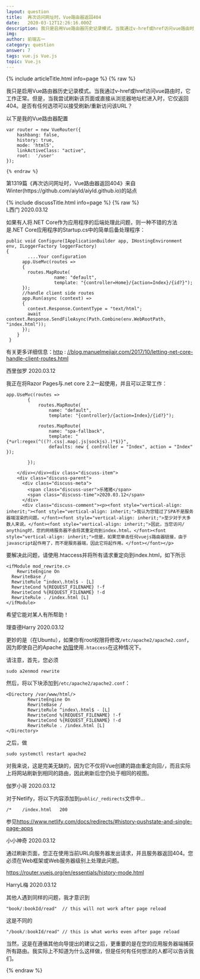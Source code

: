 ```yaml
---
layout: question
title:  再次访问网址时，Vue路由器返回404
date:   2020-03-12T12:26:16.000Z
description: 我只是启用Vue路由器历史记录模式。当我通过v-href或href访问vue路由时，它工作正常。但是，当我尝试刷新该页面或直接从浏览器地址栏进入时，它仅返...
img: 
author: 前端古一
category: question
answer: 7
tags: vue.js Vue.js
topic: Vue.js
---
```

<div class="article-root">
  <div class="article">
    {% include articleTitle.html info=page %}
    {% raw %}
    <div class="article-content"><p><font style="vertical-align: inherit;"><font style="vertical-align: inherit;">我只是启用Vue路由器历史记录模式。</font><font style="vertical-align: inherit;">当我通过v-href或href访问vue路由时，它工作正常。</font><font style="vertical-align: inherit;">但是，当我尝试刷新该页面或直接从浏览器地址栏进入时，它仅返回404。是否有任何选项可以接受刷新/重新访问该URL？</font></font></p>

<p><font style="vertical-align: inherit;"><font style="vertical-align: inherit;">以下是我的Vue路由器配置</font></font></p>

<pre><code>var router = new VueRouter({<font></font>
    hashbang: false,<font></font>
    history: true,<font></font>
    mode: 'html5',<font></font>
    linkActiveClass: "active",<font></font>
    root:  '/user'<font></font>
});<font></font>
</code></pre></div>
    {% endraw %}
  </div>
  <p class="winter_mark">第1319篇《再次访问网址时，Vue路由器返回404》来自Winter(https://github.com/aiyld/aiyld.github.io)的站点</p>
  <div class="discuss-wrapper">
    {% include discussTitle.html info=page %}
    {% raw %}
    <div class="discuss-list">
    <div class="discuss-item">
        <div class="discuss-parent">
          <div class="discuss-meta">
            <span class="discuss-user">L西门</span>
            <span class="discuss-time">2020.03.12</span>
          </div>
          <div class="discuss-comment"><p><font style="vertical-align: inherit;"><font style="vertical-align: inherit;">如果有人将.NET Core作为应用程序的后端处理此问题，则一种不错的方法是.NET Core应用程序的Startup.cs中的简单后备处理程序：</font></font></p>

<pre class="lang-cs prettyprint-override"><code>public void Configure(IApplicationBuilder app, IHostingEnvironment env, ILoggerFactory loggerFactory)<font></font>
{<font></font>
        ....Your configuration<font></font>
      app.UseMvc(routes =&gt;<font></font>
      {<font></font>
        routes.MapRoute(<font></font>
                  name: "default",<font></font>
                  template: "{controller=Home}/{action=Index}/{id?}");<font></font>
      });<font></font>
      //handle client side routes<font></font>
      app.Run(async (context) =&gt;<font></font>
      {<font></font>
        context.Response.ContentType = "text/html";<font></font>
        await context.Response.SendFileAsync(Path.Combine(env.WebRootPath, "index.html"));<font></font>
      });<font></font>
    }<font></font>
 }<font></font>
</code></pre>

<p><font style="vertical-align: inherit;"><font style="vertical-align: inherit;">有关更多详细信息：</font><a href="http://blog.manuelmejiajr.com/2017/10/letting-net-core-handle-client-routes.html" rel="nofollow noreferrer"><font style="vertical-align: inherit;">http</font></a><font style="vertical-align: inherit;"> : </font></font><a href="http://blog.manuelmejiajr.com/2017/10/letting-net-core-handle-client-routes.html" rel="nofollow noreferrer"><font style="vertical-align: inherit;"><font style="vertical-align: inherit;">//blog.manuelmejiajr.com/2017/10/letting-net-core-handle-client-routes.html</font></font></a></p></div>
        </div></div><div class="discuss-item">
        <div class="discuss-parent">
          <div class="discuss-meta">
            <span class="discuss-user">西里伽罗</span>
            <span class="discuss-time">2020.03.12</span>
          </div>
          <div class="discuss-comment"><p><font style="vertical-align: inherit;"><font style="vertical-align: inherit;">我正在将Razor Pages与.net core 2.2一起使用，并且可以正常工作：</font></font></p>

<pre><code>app.UseMvc(routes =&gt;<font></font>
        {<font></font>
            routes.MapRoute(<font></font>
                name: "default",<font></font>
                template: "{controller}/{action=Index}/{id?}");<font></font>
<font></font>
            routes.MapRoute(<font></font>
                name: "spa-fallback",<font></font>
                template: "{*url:regex(^((?!.css|.map|.js|sockjs).)*$)}",<font></font>
                defaults: new { controller = "Index", action = "Index" });<font></font>
<font></font>
        });<font></font>
</code></pre></div>
        </div></div><div class="discuss-item">
        <div class="discuss-parent">
          <div class="discuss-meta">
            <span class="discuss-user">乐猪猪</span>
            <span class="discuss-time">2020.03.12</span>
          </div>
          <div class="discuss-comment"><p><font style="vertical-align: inherit;"><font style="vertical-align: inherit;">我认为您错过了SPA不是服务器端渲染的问题。</font><font style="vertical-align: inherit;">至少对于大多数人来说。</font><font style="vertical-align: inherit;">因此，当您访问/ anything时，您的网络服务器不会将其重定向到index.html。</font><font style="vertical-align: inherit;">但是，如果您单击任何vuejs路由器链接，由于javascript起作用了，而不是服务器端，因此它将起作用。</font></font></p>

<p><font style="vertical-align: inherit;"><font style="vertical-align: inherit;">要解决此问题，请使用.htaccess并将所有请求重定向到index.html，如下所示</font></font></p>

<pre><code>&lt;ifModule mod_rewrite.c&gt;<font></font>
    RewriteEngine On<font></font>
  RewriteBase /<font></font>
  RewriteRule ^index\.html$ - [L]<font></font>
  RewriteCond %{REQUEST_FILENAME} !-f<font></font>
  RewriteCond %{REQUEST_FILENAME} !-d<font></font>
  RewriteRule . /index.html [L]<font></font>
&lt;/ifModule&gt;<font></font>
</code></pre>

<p><font style="vertical-align: inherit;"><font style="vertical-align: inherit;">希望它能对某人有所帮助！</font></font></p></div>
        </div></div><div class="discuss-item">
        <div class="discuss-parent">
          <div class="discuss-meta">
            <span class="discuss-user">理查德Harry</span>
            <span class="discuss-time">2020.03.12</span>
          </div>
          <div class="discuss-comment"><p><font style="vertical-align: inherit;"><font style="vertical-align: inherit;">更妙的是（在Ubuntu），如果你有root权限将修改</font></font><code>/etc/apache2/apache2.conf</code><font style="vertical-align: inherit;"><font style="vertical-align: inherit;">，因为即使自己的Apache </font></font><a href="https://httpd.apache.org/docs/current/howto/htaccess.html" rel="nofollow noreferrer"><font style="vertical-align: inherit;"><font style="vertical-align: inherit;">劝阻</font></font></a><font style="vertical-align: inherit;"><font style="vertical-align: inherit;">使用</font></font><code>.htaccess</code><font style="vertical-align: inherit;"><font style="vertical-align: inherit;">在这种情况下。</font></font></p>

<p><font style="vertical-align: inherit;"><font style="vertical-align: inherit;">请注意，首先，您必须 </font></font></p>

<pre><code>sudo a2enmod rewrite
</code></pre>

<p><font style="vertical-align: inherit;"><font style="vertical-align: inherit;">然后，将以下块添加到</font></font><code>/etc/apache2/apache2.conf</code><font style="vertical-align: inherit;"><font style="vertical-align: inherit;">：</font></font></p>

<pre><code>&lt;Directory /var/www/html/&gt;<font></font>
        RewriteEngine On<font></font>
        RewriteBase /<font></font>
        RewriteRule ^index\.html$ - [L]<font></font>
        RewriteCond %{REQUEST_FILENAME} !-f<font></font>
        RewriteCond %{REQUEST_FILENAME} !-d<font></font>
        RewriteRule . /index.html [L]<font></font>
&lt;/Directory&gt;<font></font>
</code></pre>

<p><font style="vertical-align: inherit;"><font style="vertical-align: inherit;">之后，做</font></font></p>

<pre><code>sudo systemctl restart apache2
</code></pre>

<p><font style="vertical-align: inherit;"><font style="vertical-align: inherit;">对我来说，这是完美无缺的，因为它不仅将Vue创建的路由重定向回</font></font><code>/</code><font style="vertical-align: inherit;"><font style="vertical-align: inherit;">，而且实际上将网站刷新到相同的路由，因此刷新后您仍处于相同的视图。</font></font></p></div>
        </div></div><div class="discuss-item">
        <div class="discuss-parent">
          <div class="discuss-meta">
            <span class="discuss-user">伽罗小哥</span>
            <span class="discuss-time">2020.03.12</span>
          </div>
          <div class="discuss-comment"><p><font style="vertical-align: inherit;"><font style="vertical-align: inherit;">对于Netlify，将以下内容添加到</font></font><code>public/_redirects</code><font style="vertical-align: inherit;"><font style="vertical-align: inherit;">文件中...</font></font></p>

<pre class="lang-none prettyprint-override"><code>/*    /index.html   200
</code></pre>

<p><font style="vertical-align: inherit;"><font style="vertical-align: inherit;">参见</font></font><a href="https://www.netlify.com/docs/redirects/#history-pushstate-and-single-page-apps" rel="nofollow noreferrer"><font style="vertical-align: inherit;"><font style="vertical-align: inherit;">https://www.netlify.com/docs/redirects/#history-pushstate-and-single-page-apps</font></font></a></p></div>
        </div></div><div class="discuss-item">
        <div class="discuss-parent">
          <div class="discuss-meta">
            <span class="discuss-user">小小神奇</span>
            <span class="discuss-time">2020.03.12</span>
          </div>
          <div class="discuss-comment"><p><font style="vertical-align: inherit;"><font style="vertical-align: inherit;">通过刷新页面，您正在使用当前URL向服务器发出请求，并且服务器返回404。您必须在Web框架或Web服务器级别上处理此问题。 </font></font></p>

<p><a href="https://router.vuejs.org/en/essentials/history-mode.html" rel="noreferrer"><font style="vertical-align: inherit;"><font style="vertical-align: inherit;">https://router.vuejs.org/en/essentials/history-mode.html</font></font></a></p></div>
        </div></div><div class="discuss-item">
        <div class="discuss-parent">
          <div class="discuss-meta">
            <span class="discuss-user">HarryL梅</span>
            <span class="discuss-time">2020.03.12</span>
          </div>
          <div class="discuss-comment"><p><font style="vertical-align: inherit;"><font style="vertical-align: inherit;">其他人遇到同样的问题，我才意识到 </font></font></p>

<pre><code>"book/:bookId/read"  // this will not work after page reload
</code></pre>

<p><font style="vertical-align: inherit;"><font style="vertical-align: inherit;">这是不同的</font></font></p>

<pre><code>"/book/:bookId/read" // this is what works even after page reload
</code></pre>

<p><font style="vertical-align: inherit;"><font style="vertical-align: inherit;">当然，这是在遵循其他向导提出的建议之后，更重要的是在您的应用服务器端捕获所有路由。</font><font style="vertical-align: inherit;">我实际上不知道为什么这样做，但是任何有任何想法的人都可以告诉我们。</font></font></p></div>
        </div></div>
    </div>
    {% endraw %}
  </div>
<div>
